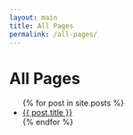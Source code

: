 ```yaml
---
layout: main
title: All Pages
permalink: /all-pages/
---
```

<h1>All Pages</h1>
<ul>
  {% for post in site.posts %}
  <li>
    <a href="{{ post.url }}">{{ post.title }}</a>
  </li>
  {% endfor %}
</ul>
